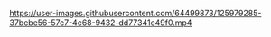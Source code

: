 https://user-images.githubusercontent.com/64499873/125979285-37bebe56-57c7-4c68-9432-dd77341e49f0.mp4
